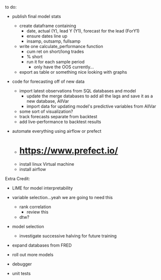 to do:

- publish final model stats
    - create dataframe containing
        - date, actual (Y), lead Y (Y1), forecast for the lead (ForY1)
        - ensure dates line up
        - insamp, outsamp, fullsamp
    - write one calculate_performance function
        - cum ret on short/long trades
        - % short
        - run it for each sample period
            - only have the OOS currently...
    - export as table or something nice looking with graphs

- code for forecasting off of new data
    - import latest observations from SQL databases and model
        - update the merge databases to add all the lags and save it as a new database, AllVar
        - import data for updating model's predictive variables from AllVar
    - some sort of visualization?
    - track forecasts separate from backtest
    - add live-performance to backtest results


- automate everything using airflow or prefect
    - # https://www.prefect.io/
    - install linux Virtual machine
    - install airflow


Extra Credit:
- LIME for model interpretability
- variable selection...yeah we are going to need this
    - rank correlation
        - review this
    - dtw?
- model selection
    - investigate successive halving for future training
 
- expand databases from FRED
- roll out more models
- debugger
- unit tests

